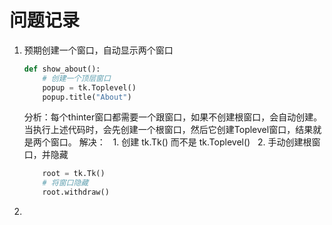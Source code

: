 # 问题记录

1. 预期创建一个窗口，自动显示两个窗口

    ```python
    def show_about():
        # 创建一个顶层窗口
        popup = tk.Toplevel()
        popup.title("About")
    ```

    分析：每个thinter窗口都需要一个跟窗口，如果不创建根窗口，会自动创建。当执行上述代码时，会先创建一个根窗口，然后它创建Toplevel窗口，结果就是两个窗口。
    解决：
    &nbsp; 1. 创建 tk.Tk() 而不是 tk.Toplevel()
    &nbsp; 2. 手动创建根窗口，并隐藏

    ```python
        root = tk.Tk()
        # 将窗口隐藏
        root.withdraw()
    ```

2.
